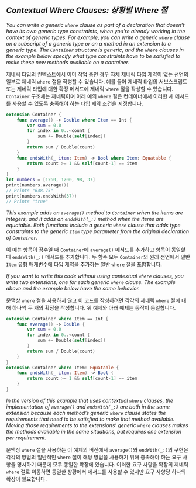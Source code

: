 ## *Contextual Where Clauses: 상황별 Where 절*

*You can write a generic `where` clause as part of a declaration that doesn’t have its own generic type constraints, when you’re already working in the context of generic types. For example, you can write a generic `where` clause on a subscript of a generic type or on a method in an extension to a generic type. The `Container` structure is generic, and the `where` clauses in the example below specify what type constraints have to be satisfied to make these new methods available on a container.*

제네릭 타입의 컨텍스트에서 이미 작업 중인 경우 자체 제네릭 타입 제약이 없는 선언의 일부로 제네릭 `where` 절을 작성할 수 있습니다. 예를 들어 제네릭 타입의 서브스크립트 또는 제네릭 타입에 대한 확장 메서드에 제네릭 `where` 절을 작성할 수 있습니다. `Container` 구조체는 제네릭이며 아래 예의 `where` 절은 컨테이너에서 이러한 새 메서드를 사용할 수 있도록 충족해야 하는 타입 제약 조건을 지정합니다.

```swift
extension Container {
    func average() -> Double where Item == Int {
        var sum = 0.0
        for index in 0..<count {
            sum += Double(self[index])
        }
        return sum / Double(count)
    }
    func endsWith(_ item: Item) -> Bool where Item: Equatable {
        return count >= 1 && self[count-1] == item
    }
}
let numbers = [1260, 1200, 98, 37]
print(numbers.average())
// Prints "648.75"
print(numbers.endsWith(37))
// Prints "true"
```

*This example adds an `average()` method to `Container` when the items are integers, and it adds an `endsWith(_:)` method when the items are equatable. Both functions include a generic `where` clause that adds type constraints to the generic `Item` type parameter from the original declaration of `Container`.*

이 예는 항목이 정수일 때 `Container`에 `average()` 메서드를 추가하고 항목이 동일할 때 `endsWith(_:)` 메서드를 추가합니다. 두 함수 모두 `Container`의 원래 선언에서 일반 `Item` 유형 매개변수에 타입 제약을 추가하는 일반 `where` 절을 포함합니다.

*If you want to write this code without using contextual `where` clauses, you write two extensions, one for each generic `where` clause. The example above and the example below have the same behavior.*

문맥상 `where` 절을 사용하지 않고 이 코드를 작성하려면 각각의 제네릭 `where` 절에 대해 하나씩 두 개의 확장을 작성합니다. 위 예제와 아래 예제는 동작이 동일합니다.

```swift
extension Container where Item == Int {
    func average() -> Double {
        var sum = 0.0
        for index in 0..<count {
            sum += Double(self[index])
        }
        return sum / Double(count)
    }
}
extension Container where Item: Equatable {
    func endsWith(_ item: Item) -> Bool {
        return count >= 1 && self[count-1] == item
    }
}
```

*In the version of this example that uses contextual `where` clauses, the implementation of `average()` and `endsWith(_:)` are both in the same extension because each method’s generic `where` clause states the requirements that need to be satisfied to make that method available. Moving those requirements to the extensions’ generic `where` clauses makes the methods available in the same situations, but requires one extension per requirement.*

문맥상 `where` 절을 사용하는 이 예제의 버전에서 `average()`와 `endWith(_:)`의 구현은 각각의 방법의 일반적인 `where` 절이 해당 방법을 사용하기 위해 충족해야 하는 요구 사항을 명시하기 때문에 모두 동일한 확장에 있습니다. 이러한 요구 사항을 확장의 제네릭 `where` 절로 이동하면 동일한 상황에서 메서드를 사용할 수 있지만 요구 사항당 하나의 확장이 필요합니다.


